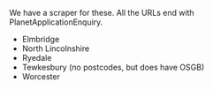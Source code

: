 We have a scraper for these. All the URLs end with PlanetApplicationEnquiry.

  * Elmbridge
  * North Lincolnshire
  * Ryedale
  * Tewkesbury (no postcodes, but does have OSGB)
  * Worcester